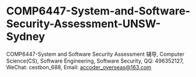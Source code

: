 # COMP6447-System-and-Software-Security-Assessment-UNSW-Sydney
COMP6447-System and Software Security Assessment 辅导, Computer Science(CS), Software Engineering, Software Security, QQ: 496352127, WeChat: cestbon_688, Email: accoder_overseas@163.com
